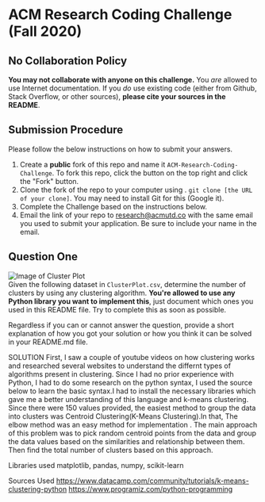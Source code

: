 # ACM Research Coding Challenge (Fall 2020)

## No Collaboration Policy

**You may not collaborate with anyone on this challenge.** You _are_ allowed to use Internet documentation. If you _do_ use existing code (either from Github, Stack Overflow, or other sources), **please cite your sources in the README**.

## Submission Procedure

Please follow the below instructions on how to submit your answers.

1. Create a **public** fork of this repo and name it `ACM-Research-Coding-Challenge`. To fork this repo, click the button on the top right and click the "Fork" button.
2. Clone the fork of the repo to your computer using . `git clone [the URL of your clone]`. You may need to install Git for this (Google it).
3. Complete the Challenge based on the instructions below.
4. Email the link of your repo to research@acmutd.co with the same email you used to submit your application. Be sure to include your name in the email.

## Question One

![Image of Cluster Plot](ClusterPlot.png)
<br/>
Given the following dataset in `ClusterPlot.csv`, determine the number of clusters by using any clustering algorithm. **You're allowed to use any Python library you want to implement this**, just document which ones you used in this README file. Try to complete this as soon as possible.

Regardless if you can or cannot answer the question, provide a short explanation of how you got your solution or how you think it can be solved in your README.md file.

SOLUTION
First, I saw a couple of youtube videos on how clustering works and researched several websites to understand the differnt types of algorithms present in clustering. Since I had no prior experience with Python, I had to do some research on the python syntax, I used the source below to learn the basic syntax.I had to install the necessary libraries which gave me a better understanding of this language and k-means clustering. Since there were 150 values provided, the easiest method to group the data into clusters was Centroid Clustering(K-Means Clustering).In that, The elbow method was an easy method for implementation . The main approach of this problem was to pick random centroid points from the data and group the data values based on the similarities and relationship between them. Then find the total number of clusters based on this approach. 

Libraries used
matplotlib, pandas, numpy, scikit-learn

Sources Used
https://www.datacamp.com/community/tutorials/k-means-clustering-python
https://www.programiz.com/python-programming
